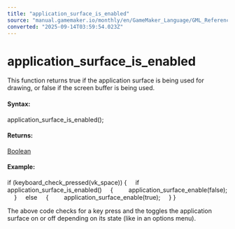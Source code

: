 ```yaml
---
title: "application_surface_is_enabled"
source: "manual.gamemaker.io/monthly/en/GameMaker_Language/GML_Reference/Drawing/Surfaces/application_surface_is_enabled.htm"
converted: "2025-09-14T03:59:54.023Z"
---
```


# application\_surface\_is\_enabled

This function returns true if the application surface is being used for drawing, or false if the screen buffer is being used.

#### Syntax:

application\_surface\_is\_enabled();

#### Returns:

[Boolean](../../../GML_Overview/Data_Types.md)

#### Example:

if (keyboard\_check\_pressed(vk\_space))
{
    if application\_surface\_is\_enabled()
    {
        application\_surface\_enable(false);
    }
    else
    {
        application\_surface\_enable(true);
    }
}

The above code checks for a key press and the toggles the application surface on or off depending on its state (like in an options menu).
